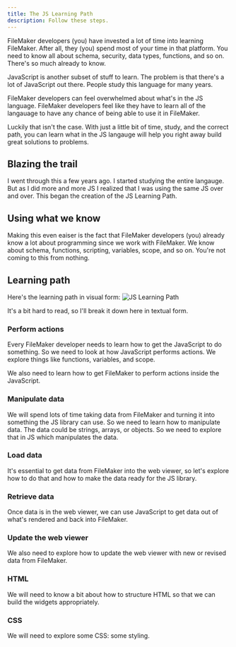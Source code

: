 ```yaml
---
title: The JS Learning Path
description: Follow these steps.
---
```


FileMaker developers (you) have invested a lot of time into learning FileMaker. After all, they (you) spend most of your time in that platform. You need to know all about schema, security, data types, functions, and so on. There's so much already to know.

JavaScript is another subset of stuff to learn. The problem is that there's a lot of JavaScript out there. People study this language for many years.

FileMaker developers can feel overwhelmed about what's in the JS language. FileMaker developers feel like they have to learn all of the langauage to have any chance of being able to use it in FileMaker.

Luckily that isn't the case. With just a little bit of time, study, and the correct path, you can learn what in the JS langauge will help you right away build great solutions to problems.

## Blazing the trail

I went through this a few years ago. I started studying the entire langauge. But as I did more and more JS I realized that I was using the same JS over and over. This began the creation of the JS Learning Path.

## Using what we know

Making this even eaiser is the fact that FileMaker developers (you) already know a lot about programming since we work with FileMaker. We know about schema, functions, scripting, variables, scope, and so on. You're not coming to this from nothing.

## Learning path

Here's the learning path in visual form:
![JS Learning Path](https://im-js-in-fm-images.s3.amazonaws.com/JSPath-Large.jpeg)

It's a bit hard to read, so I'll break it down here in textual form.

### Perform actions

Every FileMaker developer needs to learn how to get the JavaScript to do something. So we need to look at how JavaScript performs actions. We explore things like functions, variables, and scope.

We also need to learn how to get FileMaker to perform actions inside the JavaScript.

### Manipulate data

We will spend lots of time taking data from FileMaker and turning it into something the JS library can use. So we need to learn how to manipulate data. The data could be strings, arrays, or objects. So we need to explore that in JS which manipulates the data.

### Load data

It's essential to get data from FileMaker into the web viewer, so let's explore how to do that and how to make the data ready for the JS library.

### Retrieve data

Once data is in the web viewer, we can use JavaScript to get data out of what's rendered and back into FileMaker.

### Update the web viewer

We also need to explore how to update the web viewer with new or revised data from FileMaker.

### HTML

We will need to know a bit about how to structure HTML so that we can build the widgets appropriately.

### CSS

We will need to explore some CSS: some styling.
